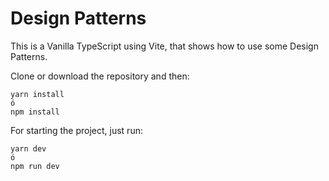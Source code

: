 # Design Patterns

This is a Vanilla TypeScript using Vite, that shows how to use some Design Patterns.

Clone or download the repository and then:

```
yarn install
ó
npm install
```

For starting the project, just run:
```
yarn dev
ó
npm run dev
```